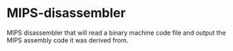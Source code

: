 # MIPS-disassembler
MIPS disassembler that will read a binary machine code file and output the MIPS assembly code it was derived from.
